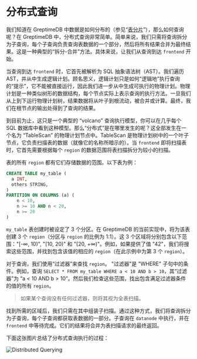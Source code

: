 # 分布式查询

我们知道在 GreptimeDB 中数据是如何分布的（参见“[表分片][1]”），那么如何查询呢？在 GreptimeDB 中，分布式查询非常简单。简单来说，我们只需将查询拆分为子查询，每个子查询负责查询表数据的一个部分，然后将所有结果合并为最终结果。这是一种典型的“拆分-合并”方法。具体来说，让我们从查询到达 `frontend` 开始。

当查询到达 `frontend` 时，它首先被解析为 SQL 抽象语法树（AST）。我们遍历 AST，并从中生成逻辑计划。顾名思义，逻辑计划只是如何“逻辑地”执行查询的“提示”，它不能被直接运行，因此我们进一步从中生成可执行的物理计划。物理计划是一种类似树形的数据结构，每个节点实际上表示查询的执行方法。一旦我们从上到下运行物理计划树，结果数据将从叶子到根流动，被合并或计算。最终，我们在根节点的输出处得到了查询的结果。

到目前为止，这只是一个典型的 “volcano” 查询执行模型，你可以在几乎每个 SQL 数据库中看到这种模型。那么“分布式”是在哪里发生的呢？这全部发生在一个名为 “TableScan” 的物理计划节点中。TableScan 是物理计划树中的一个叶子节点，它负责扫描表的数据（就像它的名称所暗示的）。当 `frontend` 即将扫描表时，它首先需要根据每个 `region` 的数据范围将表扫描拆分为较小的扫描。

[1]: ./table-sharding.md

表的所有 `region` 都有它们存储数据的范围。以下表为例：

```sql
CREATE TABLE my_table (
  a INT,
  others STRING,
)
PARTITION ON COLUMNS (a) (
    n < 10,
    n >= 10 AND n < 20,
    n >= 20
)
```

`my_table` 表创建时被设定了 3 个分区。在 GreptimeDB 的当前实现中，将为该表创建 3 个 `region`（分区与 `region` 的比例为 1:1）。这 3 个区域将分别包含以下范围："[-∞, 10)", "[10, 20)" 和 "[20, +∞)"。例如，如果提供了值 "42"，我们将搜索这些范围，并找到包含该值的相应的 `region`（在此示例中为第 3 个 `region`）。

对于查询，我们使用“过滤器”来查找 `region`。 "过滤器"是 "WHERE" 子句中的条件。例如，查询 `SELECT * FROM my_table WHERE a < 10 AND b > 10`，其“过滤器”为 “a < 10 AND b > 10”。然后我们检查这些范围，找出包含满足过滤器条件的值的所有 `region`。

> 如果某个查询没有任何过滤器，则将其视为全表扫描。

找到所需的区域后，我们只需在其中组装子扫描。通过这种方式，我们将查询拆分为子查询，每个子查询都获取表数据的一部分。子查询在 `datanode` 中执行，并在 `frontend` 中等待完成。它们的结果将合并为表扫描请求的最终返回。

下面这张图片总结了分布式查询执行的过程：

![Distributed Querying](/distributed-querying.png)
